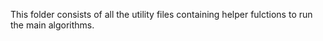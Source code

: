 This folder consists of all the utility files containing helper fulctions to run the main algorithms. 